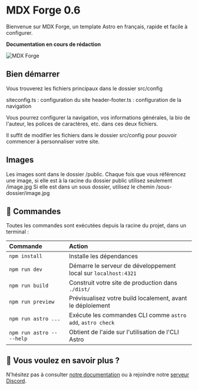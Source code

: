 # MDX Forge 0.6

Bienvenue sur MDX Forge, un template Astro en français, rapide et facile à configurer.

**Documentation en cours de rédaction**

![MDX Forge](/MDXForge-og.jpg)

## Bien démarrer
Vous trouverez les fichiers principaux dans le dossier src/config

siteconfig.ts : configuration du site
header-footer.ts : configuration de la navigation

Vous pourrez configurer la navigation, vos informations générales, la bio de l'auteur, les polices de caractères, etc. dans ces deux fichiers.

Il suffit de modifier les fichiers dans le dossier src/config pour pouvoir commencer à personnaliser votre site.

## Images

Les images sont dans le dossier /public. Chaque fois que vous référencez une image, si elle est à la racine du dossier public utilisez seulement /image.jpg
Si elle est dans un sous dossier, utilisez le chemin /sous-dossier/image.jpg

## 🧞 Commandes

Toutes les commandes sont exécutées depuis la racine du projet, dans un terminal :

| Commande                  | Action                                                    |
| :------------------------ | :-------------------------------------------------------- |
| `npm install`             | Installe les dépendances                                  |
| `npm run dev`             | Démarre le serveur de développement local sur `localhost:4321` |
| `npm run build`           | Construit votre site de production dans `./dist/`         |
| `npm run preview`         | Prévisualisez votre build localement, avant le déploiement |
| `npm run astro ...`       | Exécute les commandes CLI comme `astro add`, `astro check` |
| `npm run astro -- --help` | Obtient de l'aide sur l'utilisation de l'CLI Astro        |

## 👀 Vous voulez en savoir plus ?

N'hésitez pas à consulter [notre documentation](https://docs.astro.build) ou à rejoindre notre [serveur Discord](https://astro.build/chat).
